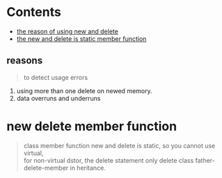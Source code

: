 # Contents
- [the reason of using new and delete](Reasons)
- [the new and delete is static member function](new-delete-member-function)

## reasons
> to detect usage errors  
1. using more than one delete on newed memory.
2. data overruns and underruns  

# new delete member function
> class member function new and delete is static, so you cannot use virtual,  
for non-virtual dstor, the delete statement only delete class father-delete-member in heritance.